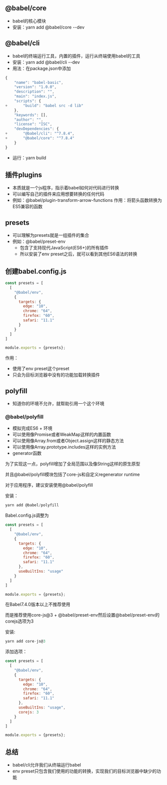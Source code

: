 ## @babel/core

* babel的核心模块
* 安装：yarn add @babel/core --dev

## @babel/cli

* babel的终端运行工具，内置的插件，运行从终端使用babel的工具
* 安装：yarn add @babel/cli --dev
* 用法：在package.json中添加

```javascript
{
    "name": "babel-basic",
    "version": "1.0.0",
    "description": "",
    "main": "index.js",
    "scripts": {
+       "build": "babel src -d lib"
    },
    "keywords": [],
    "author": "",
    "license": "ISC",
    "devDependencies": {
+       "@babel/cli": "^7.8.4",
+       "@babel/core": "^7.8.4"
    }
}
```

* 运行：yarn build

## 插件plugins

* 本质就是一个js程序，指示着babel如何对代码进行转换
* 可以编写自己的插件来应用想要转换的任何代码
* 例如：@babel/plugin-transform-arrow-functions 作用：将箭头函数转换为ES5兼容的函数

## presets

* 可以理解为presets就是一组插件的集合
* 例如：@babel/preset-env
  * 包含了支持现代JavaScript(ES6+)的所有插件
  * 所以安装了env preset之后，就可以看到其他ES6语法的转换

## 创建babel.config.js

```javascript
const presets = [
  [
    "@babel/env",
    {
      targets: {
        edge: "10",
        chrome: "64",
        firefox: "60",
        safari: "11.1"
      }
    }
  ]
]

module.exports = {presets};
```

作用：

* 使用了env preset这个preset
* 只会为目标浏览器中没有的功能加载转换插件

## polyfill

* 知道你的环境不允许，就帮助引用一个这个环境

### @babel/polyfill

* 模拟完成ES6 + 环境
* 可以使用像Promise或者WeakMap这样的内置函数
* 可以使用像Array.from或者Object.assign这样的静态方法
* 可以使用像Array.prototype.includes这样的实例方法
* generator函数

为了实现这一点，polyfill增加了全局范围以及像String这样的原生原型

并且@babel/polyfill模块包括了core-js和自定义regenerator runtime

对于应用程序，建议安装使用@babel/polyfill

安装：

```javascript
yarn add @babel/polyfill
```

Babel.config.js调整为

```javascript
const presets = [
  [
    "@babel/env",
    {
      targets: {
        edge: "10",
        chrome: "64",
        firefox: "60",
        safari: "11.1"
      },
      useBuiltIns: "usage"
    }
  ]
]

module.exports = {presets};
```

在Babel7.4.0版本以上不推荐使用

而是推荐使用core-js@3 + @babel/preset-env然后设置@babel/preset-env的corejs选项为3

安装: 

```javascript
yarn add core-js@3
```

添加选项：

```javascript
const presets = [
  [
    "@babel/env",
    {
      targets: {
        edge: "10",
        chrome: "64",
        firefox: "60",
        safari: "11.1"
      },
      useBuiltIns: "usage",
      corejs: 3
    }
  ]
]

module.exports = {presets};
```

## 总结

* babel/cli允许我们从终端运行babel
* env preset只包含我们使用的功能的转换，实现我们的目标浏览器中缺少的功能